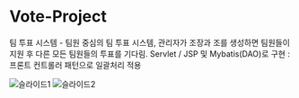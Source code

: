 # Vote-Project
팀 투표 시스템 - 팀원 중심의 팀 투표 시스템, 관리자가 조장과 조를 생성하면 팀원들이 지원 후 다른 모든 팀원들의 투표를 기다림. Servlet / JSP 및 Mybatis(DAO)로 구현 : 프론트 컨트롤러 패턴으로 일괄처리 적용

![슬라이드1](https://user-images.githubusercontent.com/48176963/76704476-a39de280-671c-11ea-9126-2b899bfb030f.PNG)
![슬라이드2](https://user-images.githubusercontent.com/48176963/76704484-ac8eb400-671c-11ea-9c74-20c3862540f5.PNG)
